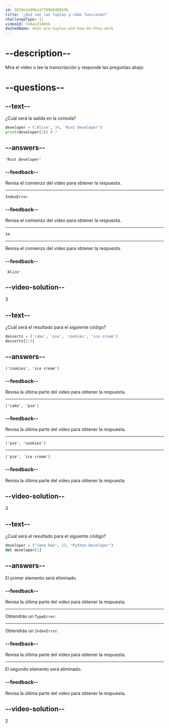 ```yaml
---
id: 6839e3a99ba37f09b9d0059b
title: '¿Qué son las tuplas y cómo funcionan?'
challengeType: 11
videoId: nVAaxZ34khk
dashedName: what-are-tuples-and-how-do-they-work
---
```


# --description--

Mira el video o lee la transcripción y responde las preguntas abajo.

# --questions--

## --text--

¿Cuál será la salida en la consola?

```py
developer = ('Alice', 34, 'Rust Developer')
print(developer[1]) # ?
```

## --answers--

`'Rust Developer'`

### --feedback--

Revisa el comienzo del video para obtener la respuesta.

---

`IndexError`

### --feedback--

Revisa el comienzo del video para obtener la respuesta.

---

`34`

---

Revisa el comienzo del video para obtener la respuesta.

### --feedback--

`'Alice'`

## --video-solution--

3

## --text--

¿Cuál será el resultado para el siguiente código?

```py
desserts = ('cake', 'pie', 'cookies', 'ice cream')
desserts[1:3]
```

## --answers--

`('cookies', 'ice cream')`

### --feedback--

Revisa la última parte del video para obtener la respuesta.

---

`('cake', 'pie')`

### --feedback--

Revisa la última parte del video para obtener la respuesta.

---

`('pie', 'cookies')`

---

`('pie', 'ice cream')`

### --feedback--

Revisa la última parte del video para obtener la respuesta.

## --video-solution--

3

## --text--

¿Cuál será el resultado para el siguiente código?

```py
developer = ("Jane Doe", 23, "Python Developer")
del developer[1]
```

## --answers--

El primer elemento será eliminado.

### --feedback--

Revisa la última parte del video para obtener la respuesta.

---

Obtendrás un `TypeError`.

---

Obtendrás un `IndexError`.

### --feedback--

Revisa la última parte del video para obtener la respuesta.

---

El segundo elemento será eliminado.

### --feedback--

Revisa la última parte del video para obtener la respuesta.

## --video-solution--

2
